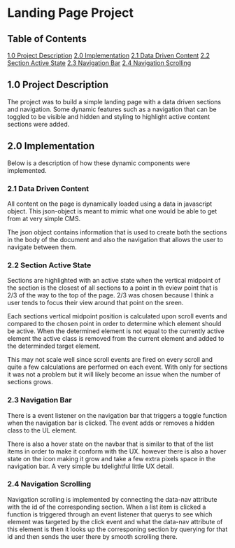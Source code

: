 # Landing Page Project

## Table of Contents

[1.0 Project Description](#description)
[2.0 Implementation](#implementation)
[2.1 Data Driven Content](#data-driven-content)
[2.2 Section Active State](#section-active-state)
[2.3 Navigation Bar](#navigation-bar)
[2.4 Navigation Scrolling](#navigation-scrolling)


## 1.0 Project Description

The project was to build a simple landing page with a data driven sections and navigation. Some dynamic features such as a navigation that can be toggled to be visible and hidden and styling to highlight active content sections were added.

## 2.0 Implementation
Below is a description of how these dynamic components were implemented.

### 2.1 Data Driven Content
All content on the page is dynamically loaded using a data in javascript object. This json-object is meant to mimic what one would be able to get from at very simple CMS.

The json object contains information that is used to create both the sections in the body of the document and also the navigation that allows the user to navigate between them.

### 2.2 Section Active State
Sections are highlighted with an active state when the vertical midpoint of the section is the closest of all sections to a point in th eview point that is 2/3 of the way to the top of the page. 2/3 was chosen because I think a user tends to focus their view around that point on the sreen.

Each sections vertical midpoint position is calculated upon scroll events and compared to the chosen point in order to determine which element should be active. When the determined element is not equal to the currently active element the active class is removed from the current element and added to the determinded target element.

This may not scale well since scroll events are fired on every scroll and quite a few calculations are performed on each event. With only for sections it was not a problem but it will likely become an issue when the number of sections grows.

### 2.3 Navigation Bar
There is a event listener on the navigation bar that triggers a toggle function when the navigation bar is clicked. The event adds or removes a hidden class to the UL element.

There is also a hover state on the navbar that is similar to that of the list items in order to make it conform with the UX. however there is also a hover state on the icon making it grow and take a few extra pixels space in the navigation bar. A very simple bu tdelightful little UX detail.

### 2.4 Navigation Scrolling
Navigation scrolling is implemented by connecting the data-nav attribute with the id of the corresponding section. When a list item is clicked a function is triggered through an event listener that querys to see which element was targeted by the click event and what the data-nav attribute of this element is then it looks up the corresponing section by querying for that id and then sends the user there by smooth scrolling there.
